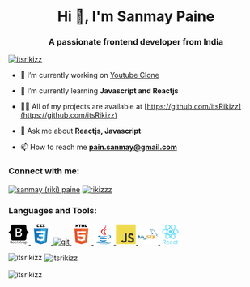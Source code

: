 <h1 align="center">Hi 👋, I'm Sanmay Paine</h1>
<h3 align="center">A passionate frontend developer from India</h3>



<p align="left"> <a href="https://github.com/ryo-ma/github-profile-trophy"><img src="https://github-profile-trophy.vercel.app/?username=itsrikizz" alt="itsrikizz" /></a> </p>

- 🔭 I’m currently working on [Youtube Clone](https://github.com/itsRikizz/MakeMyTrip-Clone---React-Project---nrblbo299dph)

- 🌱 I’m currently learning **Javascript and Reactjs**

- 👨‍💻 All of my projects are available at [https://github.com/itsRikizz](https://github.com/itsRikizz)

- 💬 Ask me about **Reactjs, Javascript**

- 📫 How to reach me **pain.sanmay@gmail.com**

<h3 align="left">Connect with me:</h3>
<p align="left">
<a href="https://linkedin.com/in/sanmay (riki) paine" target="blank"><img align="center" src="https://raw.githubusercontent.com/rahuldkjain/github-profile-readme-generator/master/src/images/icons/Social/linked-in-alt.svg" alt="sanmay (riki) paine" height="30" width="40" /></a>
<a href="https://www.leetcode.com/rikizzz" target="blank"><img align="center" src="https://raw.githubusercontent.com/rahuldkjain/github-profile-readme-generator/master/src/images/icons/Social/leet-code.svg" alt="rikizzz" height="30" width="40" /></a>
</p>

<h3 align="left">Languages and Tools:</h3>
<p align="left"> <a href="https://getbootstrap.com" target="_blank" rel="noreferrer"> <img src="https://raw.githubusercontent.com/devicons/devicon/master/icons/bootstrap/bootstrap-plain-wordmark.svg" alt="bootstrap" width="40" height="40"/> </a> <a href="https://www.w3schools.com/css/" target="_blank" rel="noreferrer"> <img src="https://raw.githubusercontent.com/devicons/devicon/master/icons/css3/css3-original-wordmark.svg" alt="css3" width="40" height="40"/> </a> <a href="https://git-scm.com/" target="_blank" rel="noreferrer"> <img src="https://www.vectorlogo.zone/logos/git-scm/git-scm-icon.svg" alt="git" width="40" height="40"/> </a> <a href="https://www.w3.org/html/" target="_blank" rel="noreferrer"> <img src="https://raw.githubusercontent.com/devicons/devicon/master/icons/html5/html5-original-wordmark.svg" alt="html5" width="40" height="40"/> </a> <a href="https://www.java.com" target="_blank" rel="noreferrer"> <img src="https://raw.githubusercontent.com/devicons/devicon/master/icons/java/java-original.svg" alt="java" width="40" height="40"/> </a> <a href="https://developer.mozilla.org/en-US/docs/Web/JavaScript" target="_blank" rel="noreferrer"> <img src="https://raw.githubusercontent.com/devicons/devicon/master/icons/javascript/javascript-original.svg" alt="javascript" width="40" height="40"/> </a> <a href="https://www.mysql.com/" target="_blank" rel="noreferrer"> <img src="https://raw.githubusercontent.com/devicons/devicon/master/icons/mysql/mysql-original-wordmark.svg" alt="mysql" width="40" height="40"/> </a> <a href="https://reactjs.org/" target="_blank" rel="noreferrer"> <img src="https://raw.githubusercontent.com/devicons/devicon/master/icons/react/react-original-wordmark.svg" alt="react" width="40" height="40"/> </a> </p>

<p><img align="left" src="https://github-readme-stats.vercel.app/api/top-langs?username=itsrikizz&show_icons=true&locale=en&layout=compact" alt="itsrikizz" /></p>

<p>&nbsp;<img align="center" src="https://github-readme-stats.vercel.app/api?username=itsrikizz&show_icons=true&locale=en" alt="itsrikizz" /></p>

<p><img align="center" src="https://github-readme-streak-stats.herokuapp.com/?user=itsrikizz&" alt="itsrikizz" /></p>

